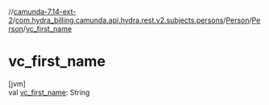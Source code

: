 //[camunda-7.14-ext-2](../../../../index.md)/[com.hydra_billing.camunda.api.hydra.rest.v2.subjects.persons](../../index.md)/[Person](../index.md)/[Person](index.md)/[vc_first_name](vc_first_name.md)

# vc_first_name

[jvm]\
val [vc_first_name](vc_first_name.md): String
